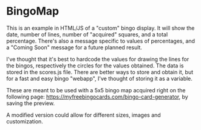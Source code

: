 # BingoMap

This is an example in HTML/JS of a "custom" bingo display. It will show the date, number of lines, number of "acquired" squares, and a total percentage. There's also a message specific to values of percentages, and a "Coming Soon" message for a future planned result.

I've thought that it's best to hardcode the values for drawing the lines for the bingos, respectively the circles for the values obtained. The data is stored in the scores.js file. There are better ways to store and obtain it, but for a fast and easy bingo "webapp", I've thought of storing it as a variable.

These are meant to be used with a 5x5 bingo map acquired right on the following page: https://myfreebingocards.com/bingo-card-generator, by saving the preview.

A modified version could allow for different sizes, images and customization.
